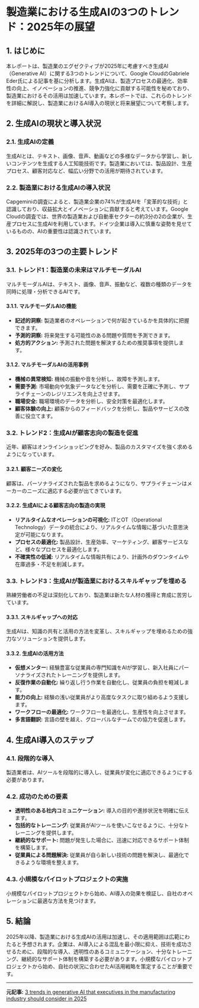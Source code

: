 # 製造業における生成AIの3つのトレンド：2025年の展望

## 1. はじめに

本レポートは、製造業のエグゼクティブが2025年に考慮すべき生成AI（Generative AI）に関する3つのトレンドについて、Google CloudのGabriele Eder氏による記事を基に分析します。生成AIは、製造プロセスの最適化、効率性の向上、イノベーションの推進、競争力強化に貢献する可能性を秘めており、製造業におけるその活用は加速しています。本レポートでは、これらのトレンドを詳細に解説し、製造業におけるAI導入の現状と将来展望について考察します。

## 2. 生成AIの現状と導入状況

### 2.1. 生成AIの定義

生成AIとは、テキスト、画像、音声、動画などの多様なデータから学習し、新しいコンテンツを生成する人工知能技術です。製造業においては、製品設計、生産プロセス、顧客対応など、幅広い分野での活用が期待されています。

### 2.2. 製造業における生成AIの導入状況

Capgeminiの調査によると、製造業企業の74%が生成AIを「変革的な技術」と認識しており、収益拡大とイノベーションに貢献すると考えています。Google Cloudの調査では、世界の製造業および自動車セクターの約3分の2の企業が、生産プロセスに生成AIを利用しています。ドイツ企業は導入に慎重な姿勢を見せているものの、AIの重要性は認識されています。

## 3. 2025年の3つの主要トレンド

### 3.1. トレンド1：製造業の未来はマルチモーダルAI

マルチモーダルAIは、テキスト、画像、音声、振動など、複数の種類のデータを同時に処理・分析できるAIです。

#### 3.1.1. マルチモーダルAIの機能

* **記述的洞察:** 製造業者のオペレーションで何が起きているかを具体的に把握できます。
* **予測的洞察:** 将来発生する可能性のある問題や質問を予測できます。
* **処方的アクション:** 予測された問題を解決するための推奨事項を提供します。

#### 3.1.2. マルチモーダルAIの活用事例

* **機械の異常検知:** 機械の振動や音を分析し、故障を予測します。
* **需要予測:** 市場動向や気象データなどを分析し、需要を正確に予測し、サプライチェーンのレジリエンスを向上させます。
* **職場安全:** 職場環境のデータを分析し、安全対策を最適化します。
* **顧客体験の向上:** 顧客からのフィードバックを分析し、製品やサービスの改善に役立てます。

### 3.2. トレンド2：生成AIが顧客志向の製造を促進

近年、顧客はオンラインショッピングを好み、製品のカスタマイズを強く求めるようになっています。

#### 3.2.1. 顧客ニーズの変化

顧客は、パーソナライズされた製品を求めるようになり、サプライチェーンはメーカーのニーズに適応する必要が出てきています。

#### 3.2.2. 生成AIによる顧客志向の製造の実現

* **リアルタイムなオペレーションの可視化:** ITとOT（Operational Technology）データの統合により、リアルタイムな情報に基づいた意思決定が可能になります。
* **プロセスの最適化:** 製品設計、生産効率、マーケティング、顧客サービスなど、様々なプロセスを最適化します。
* **不確実性の低減:** リアルタイムな情報共有により、計画外のダウンタイムや在庫過多・不足を削減します。

### 3.3. トレンド3：生成AIが製造業におけるスキルギャップを埋める

熟練労働者の不足は深刻化しており、製造業は新たな人材の獲得と育成に苦労しています。

#### 3.3.1. スキルギャップへの対応

生成AIは、知識の共有と活用の方法を変革し、スキルギャップを埋めるための強力なソリューションを提供します。

#### 3.3.2. 生成AIの活用方法

* **仮想メンター:** 経験豊富な従業員の専門知識をAIが学習し、新入社員にパーソナライズされたトレーニングを提供します。
* **反復作業の自動化:** 繰り返し行う作業を自動化し、従業員の負担を軽減します。
* **能力の向上:** 経験の浅い従業員がより高度なタスクに取り組めるよう支援します。
* **ワークフローの最適化:** ワークフローを最適化し、生産性を向上させます。
* **多言語翻訳:** 言語の壁を越え、グローバルなチームでの協力を促進します。

## 4. 生成AI導入のステップ

### 4.1. 段階的な導入

製造業者は、AIツールを段階的に導入し、従業員が変化に適応できるようにする必要があります。

### 4.2. 成功のための要素

* **透明性のある社内コミュニケーション:** 導入の目的や進捗状況を明確に伝えます。
* **包括的なトレーニング:** 従業員がAIツールを使いこなせるように、十分なトレーニングを提供します。
* **継続的なサポート:** 問題が発生した場合に、迅速に対応できるサポート体制を構築します。
* **従業員による問題解決:** 従業員が自ら新しい技術の問題を解決し、最適化できるような環境を整えます。

### 4.3. 小規模なパイロットプロジェクトの実施

小規模なパイロットプロジェクトから始め、AI導入の効果を検証し、自社のオペレーションに最適な方法を見つけます。

## 5. 結論

2025年以降、製造業における生成AIの活用は加速し、その適用範囲は広範にわたると予想されます。企業は、AI導入による混乱を最小限に抑え、技術を成功させるために、段階的な導入、透明性のあるコミュニケーション、十分なトレーニング、継続的なサポート体制を構築する必要があります。小規模なパイロットプロジェクトから始め、自社の状況に合わせたAI活用戦略を策定することが重要です。

---


**元記事:** [3 trends in generative AI that executives in the manufacturing industry should consider in 2025](https://www.all-about-industries.com/trends-generative-ai-manufacturing-industry-2025-a-2acb2592f37109bad7fe8ea81fd8e97f/)